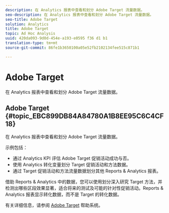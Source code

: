```yaml
---
description: 在 Analytics 报表中查看和划分 Adobe Target 流量数据。
seo-description: 在 Analytics 报表中查看和划分 Adobe Target 流量数据。
seo-title: Adobe Target
solution: Analytics
title: Adobe Target
topic: Ad Hoc Analysis
uuid: 420da093-9d0d-454e-a193-e0595 f36 d1 b1
translation-type: tm+mt
source-git-commit: 86fe1b3650100a05e52fb2102134fee515c871b1

---
```



# Adobe Target

在 Analytics 报表中查看和划分 Adobe Target 流量数据。

## Adobe Target {#topic_EBC899DB84A84780A1B8EE95C6C4CF18}

在 Analytics 报表中查看和划分 Adobe Target 流量数据。

示例包括：

* 通过 Analytics KPI 评估 Adobe Target 促销活动成功与否。
* 使用 Analytics 转化变量划分 Target 促销活动和方法数据。
* 通过 Target 促销活动和方法流量数据划分其他 Reports &amp; Analytics 报表。

借助 Reports &amp; Analytics 中的数据，您可以使用划分深入研究 Target 方法，并检测出哪些区段效果显著，适合将来的测试及可能的针对性促销活动。Reports &amp; Analytics 报表显示转化数据，而不是 Target 的转化数据。

有关详细信息，请参阅 [Adobe Target](https://marketing.adobe.com/resources/help/en_US/target/) 帮助系统。
